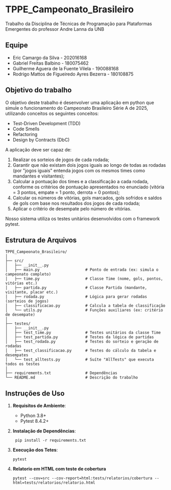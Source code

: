 # TPPE_Campeonato_Brasileiro

Trabalho da Disciplina de Técnicas de Programação para Plataformas Emergentes do professor Andre Lanna da UNB

## Equipe

- Eric Camargo da Silva - 202016168
- Gabriel Freitas Balbino - 180075462
- Guilherme Aguera de la Fuente Vilela - 190088168
- Rodrigo Mattos de Figueiredo Ayres Bezerra - 180108875

## Objetivo do trabalho
O objetivo deste trabalho é desenvolver uma aplicação em python que simule o funcionamento do Campeonato Brasileiro Série A de 2025, utilizando conceitos os seguintes conceitos:
 - Test-Driven Development (TDD)
 - Code Smells
 - Refactoring
 - Design by Contracts (DbC)

A aplicação deve ser capaz de:
1. Realizar os sorteios de jogos de cada rodada;
2. Garantir que não existam dois jogos iguais ao longo de todas as rodadas (por "jogos iguais" entenda jogos com os mesmos times como mandantes e visitantes);
3. Calcular a pontuação dos times e a classificação a cada rodada, conforme os critérios de pontuação apresentados no enunciado (vitória = 3 pontos, empate = 1 ponto, derrota = 0 pontos);
4. Calcular os números de vitórias, gols marcados, gols sofridos e saldos de gols com base nos resultados dos jogos de cada rodada;
5. Aplicar o critério de desempate pelo número de vitórias.


Nosso sistema utiliza os testes unitários desenvolvidos com o framework pytest.
## Estrutura de Arquivos
```
TPPE_Campeonato_Brasileiro/
│
├── src/
│   ├── __init__.py
│   ├── main.py                    # Ponto de entrada (ex: simula o campeonato completo)
│   ├── time.py                    # Classe Time (nome, gols, pontos, vitórias etc.)
│   ├── partida.py                 # Classe Partida (mandante, visitante, placar etc.)
│   ├── rodada.py                  # Lógica para gerar rodadas (sorteios de jogos)
│   ├── classificacao.py           # Calcula a tabela de classificação
│   └── utils.py                   # Funções auxiliares (ex: critério de desempate)
│
├── testes/
│   ├── __init__.py
│   ├── test_time.py               # Testes unitários da classe Time
│   ├── test_partida.py            # Testes da lógica de partidas
│   ├── test_rodada.py             # Testes do sorteio e geração de rodadas
│   ├── test_classificacao.py      # Testes do cálculo da tabela e desempates
│   └── test_alltests.py           # Suíte "AllTests" que executa todos os testes
│
├── requirements.txt               # Dependências
└── README.md                      # Descrição do trabalho

```
## Instruções de Uso
1. **Requisitos de Ambiente**:
   - Python 3.8+
   - Pytest 8.4.2+

2. **Instalação de Dependências**:
   ``` 
    pip install -r requirements.txt
   ```

3. **Execução dos Tetes**:
    ``` 
    pytest
    ```

4. **Relatorio em HTML com teste de cobertura**
   ```
   pytest --cov=src --cov-report=html:tests/relatorios/cobertura --html=tests/relatorios/relatorio.html
   ```
